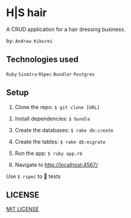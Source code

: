 # H|S hair

A CRUD application for a hair dressing business.

by: `Andrew Kiburei`

## Technologies used

`Ruby` `Sinatra` `RSpec` `Bundler` `Postgres`

<!-- ![Screenshot](screenshot.png) -->

## Setup

1. Clone the repo: `$ git clone [URL]`

2. Install dependencies: `$ bundle`

3. Create the databases: `$ rake db:create`

4. Create the tables: `$ rake db:migrate`

5. Run the app: `$ ruby app.rb`

6. Navigate to [http://localhost:4567/](http://localhost:4567/)

Use `$ rspec` to :running: tests

## LICENSE

[MIT LICENSE](https://github.com/kiburei/hair-salon/blob/master/LICENSE)
